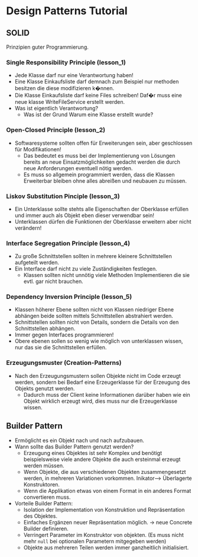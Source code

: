 # Design Patterns Tutorial

## SOLID
Prinzipien guter Programmierung.

### Single Responsibility Principle (lesson_1)
- Jede Klasse darf nur eine Verantwortung haben!
- Eine Klasse Einkaufsliste darf demnach zum Beispiel nur methoden besitzen die diese modifizieren k�nnen.
- Die Klasse Einkaufsliste darf keine Files schreiben! Daf�r muss eine neue klasse WriteFileService erstellt werden.
- Was ist eigentlich Verantwortung?
	- Was ist der Grund Warum eine Klasse erstellt wurde?

### Open-Closed Principle (lesson_2)
- Softwaresysteme sollten offen für Erweiterungen sein, aber geschlossen für Modifikationen!
	- Das bedeutet es muss bei der Implementierung von Lösungen bereits an neue Einsatzmöglichkeiten gedacht werden die durch neue Anforderungen eventuell nötig werden.
	- Es muss so allgemein programmiert werden, dass die Klassen Erweiterbar bleiben ohne alles abreißen und neubauen zu müssen.
	
### Liskov Substitution Pinciple (lesson_3)
- Ein Unterklasse sollte stehts alle Eigenschaften der Oberklasse erfüllen und immer auch als Objekt eben dieser verwendbar sein!
- Unterklassen dürfen die Funktionen der Oberklasse erweitern aber nicht verändern!

### Interface Segregation Principle (lesson_4)
- Zu große Schnittstellen sollten in mehrere kleinere Schnittstellen aufgeteilt werden.
- Ein Interface darf nicht zu viele Zuständigkeiten festlegen.
	- Klassen sollten nicht unnötig viele Methoden Implementieren die sie evtl. gar nicht brauchen.
	
### Dependency Inversion Principle (lesson_5)
- Klassen höherer Ebene sollten nicht von Klassen niedriger Ebene abhängen beide sollten mittels Schnittstellen abstrahiert werden.
- Schnittstellen sollten nicht von Details, sondern die Details von den Schnittstellen abhängen.
- Immer gegen Interfaces programmieren!
- Obere ebenen sollen so wenig wie möglich von unterklassen wissen, nur das sie die Schnittstellen erfüllen.

### Erzeugungsmuster (Creation-Patterns)
- Nach den Erzeugungsmustern sollen Objekte nicht im Code erzeugt werden, sondern bei Bedarf eine Erzeugerklasse für der Erzeugung des Objekts genutzt werden.
	- Dadurch muss der Client keine Informationen darüber haben wie ein Objekt wirklich erzeugt wird, dies muss nur die Erzeugerklasse wissen.

## Builder Pattern
- Ermöglicht es ein Objekt nach und nach aufzubauen.
- Wann sollte das Builder Pattern genutzt werden?
	- Erzeugung eines Objektes ist sehr Komplex und benötigt beispielsweise viele andere Objekte die auch ersteinmal erzeugt werden müssen.
	- Wenn Objekte, die aus verschiedenen Objekten zusammengesetzt werden, in mehreren Variationen vorkommen. Inikator--> Überlagerte Konstruktoren.
	- Wenn die Applikation etwas von einem Format in ein anderes Format convertieren muss.
- Vorteile Builder Pattern:
	- Isolation der Implementation von Konstruktion und Repräsentation des Objektes.
	- Einfaches Ergänzen neuer Repräsentation möglich. -> neue Concrete Builder definieren.
	- Verringert Parameter im Konstruktor von objekten. (Es muss nicht mehr `null` bei optionalen Parametern mitgegeben werden)
	- Objekte aus mehreren Teilen werden immer ganzheitlich initialisiert.
